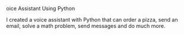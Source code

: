 oice Assistant Using Python

I created a voice assistant with Python that can order a pizza, send an email, solve a math problem, send messages and do much more.
